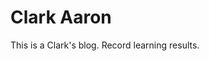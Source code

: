 # Clark Aaron

[//]: # (__author__ = "Clark Aaron")

This is a Clark's blog. Record learning results.

